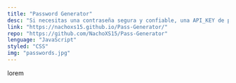 ```yaml
---
title: "Password Generator"
desc: "Si necesitas una contraseña segura y confiable, una API_KEY de prueba, o similar, esta app es para vos"
link: "https://nachoxs15.github.io/Pass-Generator/"
repo: "https://github.com/NachoXS15/Pass-Generator"
lenguage: "JavaScript"
styled: "CSS"
img: "passwords.jpg"
---
```

lorem
